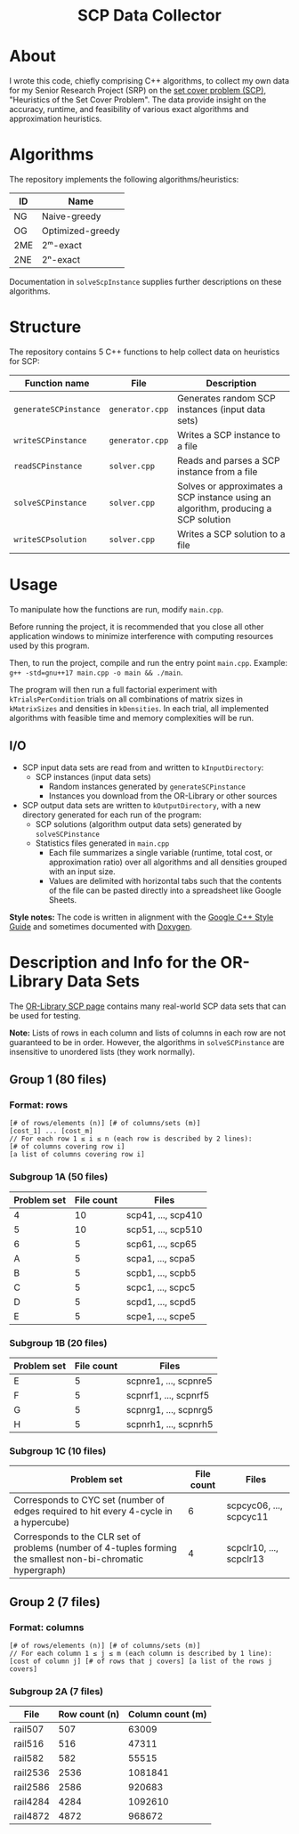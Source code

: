 # <h1 align="center">SCP Data Collector</h1>

# About
I wrote this code, chiefly comprising C++ algorithms, to collect my own data for my Senior Research Project (SRP) on the [set cover problem (SCP)](https://en.wikipedia.org/wiki/Set_cover_problem), "Heuristics of the Set Cover Problem". The data provide insight on the accuracy, runtime, and feasibility of various exact algorithms and approximation heuristics.

# Algorithms
The repository implements the following algorithms/heuristics:

|ID|Name|
|-|-|
|NG|Naive-greedy|
|OG|Optimized-greedy|
|2ME|2ᵐ-exact|
|2NE|2ⁿ-exact|

Documentation in `solveScpInstance` supplies further descriptions on these algorithms.

# Structure
The repository contains 5 C++ functions to help collect data on heuristics for SCP:

|Function name|File|Description|
|-|-|-|
|`generateSCPinstance`|`generator.cpp`|Generates random SCP instances (input data sets)|
|`writeSCPinstance`|`generator.cpp`|Writes a SCP instance to a file|
|`readSCPinstance`|`solver.cpp`|Reads and parses a SCP instance from a file|
|`solveSCPinstance`|`solver.cpp`|Solves or approximates a SCP instance using an algorithm, producing a SCP solution|
|`writeSCPsolution`|`solver.cpp`|Writes a SCP solution to a file|

# Usage
To manipulate how the functions are run, modify `main.cpp`.

Before running the project, it is recommended that you close all other application windows to minimize interference with computing resources used by this program.

Then, to run the project, compile and run the entry point `main.cpp`. Example: `g++ -std=gnu++17 main.cpp -o main && ./main`.

The program will then run a full factorial experiment with `kTrialsPerCondition` trials on all combinations of matrix sizes in `kMatrixSizes` and densities in `kDensities`. In each trial, all implemented algorithms with feasible time and memory complexities will be run.

## I/O
- SCP input data sets are read from and written to `kInputDirectory`:
	- SCP instances (input data sets)
		- Random instances generated by `generateSCPinstance`
		- Instances you download from the OR-Library or other sources
- SCP output data sets are written to `kOutputDirectory`, with a new directory generated for each run of the program:
	- SCP solutions (algorithm output data sets) generated by `solveSCPinstance`
	- Statistics files generated in `main.cpp`
		- Each file summarizes a single variable (runtime, total cost, or approximation ratio) over all algorithms and all densities grouped with an input size.
		- Values are delimited with horizontal tabs such that the contents of the file can be pasted directly into a spreadsheet like Google Sheets.

**Style notes:** The code is written in alignment with the [Google C++ Style Guide](https://google.github.io/styleguide/cppguide.html) and sometimes documented with [Doxygen](https://www.doxygen.nl/index.html).

# Description and Info for the OR-Library Data Sets
The [OR-Library SCP page](http://people.brunel.ac.uk/~mastjjb/jeb/orlib/scpinfo.html) contains many real-world SCP data sets that can be used for testing.

**Note:** Lists of rows in each column and lists of columns in each row are not guaranteed to be in order. However, the algorithms in `solveSCPinstance` are insensitive to unordered lists (they work normally).

## Group 1 (80 files)
### Format: rows
```
[# of rows/elements (n)] [# of columns/sets (m)]
[cost_1] ... [cost_m]
// For each row 1 ≤ i ≤ n (each row is described by 2 lines):
[# of columns covering row i]
[a list of columns covering row i]
```
### Subgroup 1A (50 files)
|Problem set|File count|Files|
|-|-|-|
|4|10|scp41, ..., scp410|
|5|10|scp51, ..., scp510|
|6|5|scp61, ..., scp65|
|A|5|scpa1, ..., scpa5|
|B|5|scpb1, ..., scpb5|
|C|5|scpc1, ..., scpc5|
|D|5|scpd1, ..., scpd5|
|E|5|scpe1, ..., scpe5|
### Subgroup 1B (20 files)
|Problem set|File count|Files|
|-|-|-|
|E|5|scpnre1, ..., scpnre5|
|F|5|scpnrf1, ..., scpnrf5|
|G|5|scpnrg1, ..., scpnrg5|
|H|5|scpnrh1, ..., scpnrh5|
### Subgroup 1C (10 files)
|Problem set|File count|Files|
|-|-|-|
|Corresponds to CYC set (number of edges required to hit every 4-cycle in a hypercube)|6|scpcyc06, ..., scpcyc11|
|Corresponds to the CLR set of problems (number of 4-tuples forming the smallest non-bi-chromatic hypergraph)|4|scpclr10, ..., scpclr13|

## Group 2 (7 files)
### Format: columns
```
[# of rows/elements (n)] [# of columns/sets (m)]
// For each column 1 ≤ j ≤ m (each column is described by 1 line):
[cost of column j] [# of rows that j covers] [a list of the rows j covers]
```
### Subgroup 2A (7 files)
|File|Row count (n)|Column count (m)|
|-|-|-|
|rail507|507|63009|
|rail516|516|47311|
|rail582|582|55515|
|rail2536|2536|1081841|
|rail2586|2586|920683|
|rail4284|4284|1092610|
|rail4872|4872|968672|